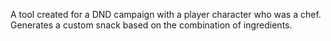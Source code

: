 A tool created for a DND campaign with a player character who was a chef. Generates a custom snack based on the combination of ingredients.
